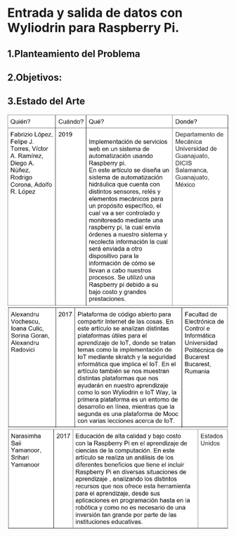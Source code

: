 # Entrada y salida de datos con Wyliodrin  para Raspberry Pi.
## 1.Planteamiento del Problema

## 2.Objetivos:

## 3.Estado del Arte
![](img/1.png)
![](img/2.png)
![](img/3.png)




